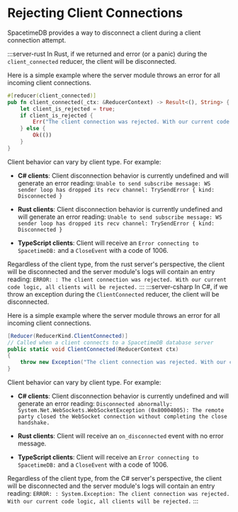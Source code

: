 # Rejecting Client Connections

SpacetimeDB provides a way to disconnect a client during a client connection attempt.

:::server-rust
In Rust, if we returned and error (or a panic) during the `client_connected` reducer, the client will be disconnected.

Here is a simple example where the server module throws an error for all incoming client connections.
```rust
#[reducer(client_connected)]
pub fn client_connected(_ctx: &ReducerContext) -> Result<(), String> {
    let client_is_rejected = true;
    if client_is_rejected {
        Err("The client connection was rejected. With our current code logic, all clients will be rejected.".to_string())
    } else {
        Ok(())
    }
}
```

Client behavior can vary by client type. For example:
* **C# clients**: Client disconnection behavior is currently undefined and will generate an error reading:
  `Unable to send subscribe message: WS sender loop has dropped its recv channel: TrySendError { kind: Disconnected }`

* **Rust clients**: Client disconnection behavior is currently undefined and will generate an error reading:
  `Unable to send subscribe message: WS sender loop has dropped its recv channel: TrySendError { kind: Disconnected }`

* **TypeScript clients**: Client will receive an `Error connecting to SpacetimeDB:` and a `CloseEvent` with a code of 1006.

Regardless of the client type, from the rust server's perspective, the client will be disconnected and the server module's logs will contain an entry reading:
`ERROR: : The client connection was rejected. With our current code logic, all clients will be rejected.`
:::
:::server-csharp
In C#, if we throw an exception during the `ClientConnected` reducer, the client will be disconnected.

Here is a simple example where the server module throws an error for all incoming client connections.
```csharp
[Reducer(ReducerKind.ClientConnected)]
// Called when a client connects to a SpacetimeDB database server
public static void ClientConnected(ReducerContext ctx)
{
    throw new Exception("The client connection was rejected. With our current code logic, all clients will be rejected.");
}
```

Client behavior can vary by client type. For example:
* **C# clients**: Client disconnection behavior is currently undefined and will generate an error reading:
`Disconnected abnormally: System.Net.WebSockets.WebSocketException (0x80004005): The remote party closed the WebSocket connection without completing the close handshake.`

* **Rust clients**: Client will receive an `on_disconnected` event with no error message.

* **TypeScript clients**: Client will receive an `Error connecting to SpacetimeDB:` and a `CloseEvent` with a code of 1006.

Regardless of the client type, from the C# server's perspective, the client will be disconnected and the server module's logs will contain an entry reading:
`ERROR: : System.Exception: The client connection was rejected. With our current code logic, all clients will be rejected.`
:::
